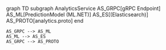 graph TD
    subgraph AnalyticsService
        AS_GRPC[gRPC Endpoint]
        AS_ML[PredictionModel (ML.NET)]
        AS_ES[(Elasticsearch)]
        AS_PROTO[analytics.proto]
    end

    AS_GRPC --> AS_ML
    AS_ML --> AS_ES
    AS_GRPC --> AS_PROTO
